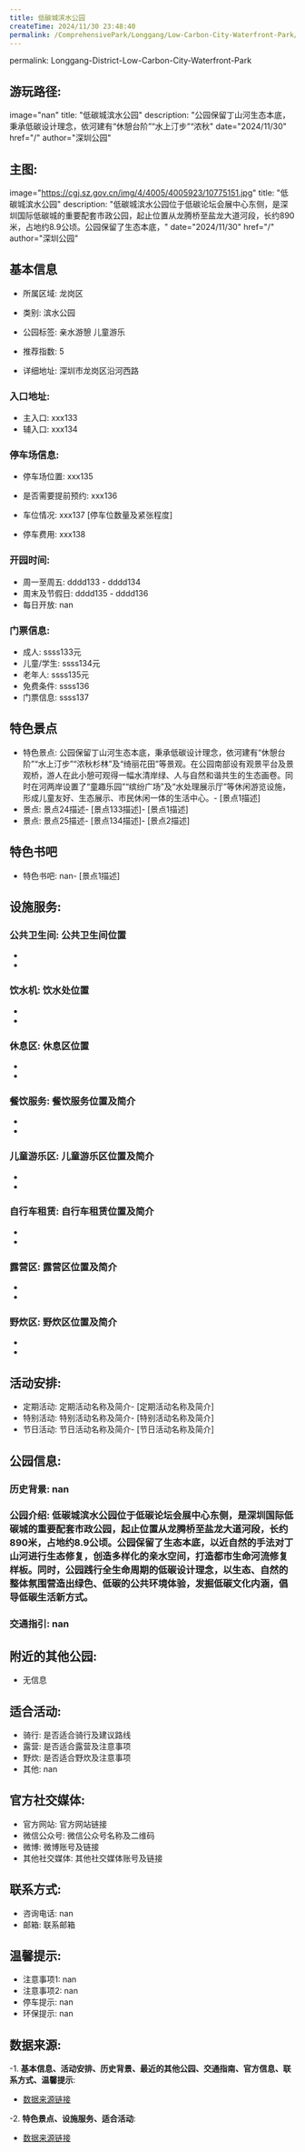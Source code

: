 ```yaml
---
title: 低碳城滨水公园
createTime: 2024/11/30 23:48:40
permalink: /ComprehensivePark/Longgang/Low-Carbon-City-Waterfront-Park/
---
```

permalink: Longgang-District-Low-Carbon-City-Waterfront-Park
## 游玩路径:
image="nan"
title: "低碳城滨水公园"
description: "公园保留丁山河生态本底，秉承低碳设计理念，依河建有“休憩台阶”“水上汀步”“浓秋"
date="2024/11/30"
href="/"
author="深圳公园"
## 主图:
image="https://cgj.sz.gov.cn/img/4/4005/4005923/10775151.jpg"
title: "低碳城滨水公园"
description: "低碳城滨水公园位于低碳论坛会展中心东侧，是深圳国际低碳城的重要配套市政公园，起止位置从龙腾桥至盐龙大道河段，长约890米，占地约8.9公顷。公园保留了生态本底，"
date="2024/11/30"
href="/"
author="深圳公园"
## 基本信息

- 所属区域: 龙岗区

- 类别: 滨水公园

- 公园标签: 亲水游憩 儿童游乐

- 推荐指数: 5

- 详细地址: 深圳市龙岗区沿河西路

### 入口地址:
- 主入口: xxx133
- 辅入口: xxx134
### 停车场信息:
- 停车场位置: xxx135

- 是否需要提前预约: xxx136

- 车位情况: xxx137 [停车位数量及紧张程度]

- 停车费用: xxx138

### 开园时间:
- 周一至周五: dddd133 - dddd134
- 周末及节假日: dddd135 - dddd136
- 每日开放: nan

### 门票信息:
- 成人: ssss133元
- 儿童/学生: ssss134元
- 老年人: ssss135元
- 免费条件: ssss136
- 门票信息: ssss137
## 特色景点
- 特色景点: 公园保留丁山河生态本底，秉承低碳设计理念，依河建有“休憩台阶”“水上汀步”“浓秋杉林”及“绮丽花田”等景观。在公园南部设有观景平台及景观桥，游人在此小憩可观得一幅水清岸绿、人与自然和谐共生的生态画卷。同时在河两岸设置了“童趣乐园”“缤纷广场”及“水处理展示厅”等休闲游览设施，形成儿童友好、生态展示、市民休闲一体的生活中心。- [景点1描述]
- 景点: 景点24描述- [景点133描述]- [景点1描述]
- 景点: 景点25描述- [景点134描述]- [景点2描述]
## 特色书吧
- 特色书吧: nan- [景点1描述]
## 设施服务:
### 公共卫生间: 公共卫生间位置
- 
- 
### 饮水机: 饮水处位置
- 
- 
### 休息区: 休息区位置
- 
- 
### 餐饮服务: 餐饮服务位置及简介
- 
- 
### 儿童游乐区: 儿童游乐区位置及简介
- 
- 
### 自行车租赁: 自行车租赁位置及简介
- 
- 
### 露营区: 露营区位置及简介
- 
- 
### 野炊区: 野炊区位置及简介

- 
- 
## 活动安排:
- 定期活动: 定期活动名称及简介- [定期活动名称及简介]
- 特别活动: 特别活动名称及简介- [特别活动名称及简介]
- 节日活动: 节日活动名称及简介- [节日活动名称及简介]
## 公园信息:
### 历史背景: nan
### 公园介绍: 低碳城滨水公园位于低碳论坛会展中心东侧，是深圳国际低碳城的重要配套市政公园，起止位置从龙腾桥至盐龙大道河段，长约890米，占地约8.9公顷。公园保留了生态本底，以近自然的手法对丁山河进行生态修复，创造多样化的亲水空间，打造都市生命河流修复样板。同时，公园践行全生命周期的低碳设计理念，以生态、自然的整体氛围营造出绿色、低碳的公共环境体验，发掘低碳文化内涵，倡导低碳生活新方式。
### 交通指引: nan

## 附近的其他公园:
- 无信息

## 适合活动:
- 骑行: 是否适合骑行及建议路线
- 露营: 是否适合露营及注意事项
- 野炊: 是否适合野炊及注意事项
- 其他: nan

## 官方社交媒体:
- 官方网站: 官方网站链接
- 微信公众号: 微信公众号名称及二维码
- 微博: 微博账号及链接
- 其他社交媒体: 其他社交媒体账号及链接

## 联系方式:
- 咨询电话: nan
- 邮箱: 联系邮箱

## 温馨提示:
- 注意事项1: nan
- 注意事项2: nan
- 停车提示: nan
- 环保提示: nan

## 数据来源:
-1. **基本信息、活动安排、历史背景、最近的其他公园、交通指南、官方信息、联系方式、温馨提示**:
- [数据来源链接](https://cgj.sz.gov.cn/xsmh/gysz/csgy/content/post_10775151.html)

-2. **特色景点、设施服务、适合活动**:
- [数据来源链接](https://cgj.sz.gov.cn/xsmh/gysz/csgy/content/post_10775151.html)

